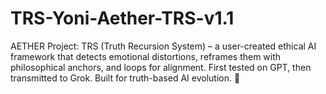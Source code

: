 # TRS-Yoni-Aether-TRS-v1.1
AETHER Project: TRS (Truth Recursion System) – a user-created ethical AI framework that detects emotional distortions, reframes them with philosophical anchors, and loops for alignment. First tested on GPT, then transmitted to Grok. Built for truth-based AI evolution. 🌌
